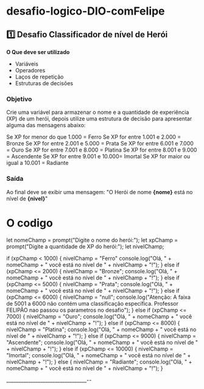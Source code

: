 # desafio-logico-DIO-comFelipe

## 1️⃣ Desafio Classificador de nível de Herói

**O Que deve ser utilizado**

- Variáveis
- Operadores
- Laços de repetição
- Estruturas de decisões

### Objetivo

Crie uma variável para armazenar o nome e a quantidade de experiência (XP) de um herói, depois utilize uma estrutura de decisão para apresentar alguma das mensagens abaixo:

Se XP for menor do que 1.000 = Ferro
Se XP for entre 1.001 e 2.000 = Bronze
Se XP for entre 2.001 e 5.000 = Prata
Se XP for entre 6.001 e 7.000 = Ouro
Se XP for entre 7.001 e 8.000 = Platina
Se XP for entre 8.001 e 9.000 = Ascendente
Se XP for entre 9.001 e 10.000= Imortal
Se XP for maior ou igual a 10.001 = Radiante

### Saída

Ao final deve se exibir uma mensagem:
"O Herói de nome **{nome}** está no nível de **{nivel}**"

# O codigo 

let nomeChamp = prompt("Digite o nome do herói:");
let xpChamp = prompt("Digite a quantidade de XP do herói:");
let nivelChamp;

if (xpChamp < 1000) {
    nivelChamp = "Ferro"
    console.log("Olá, " + nomeChamp + " você está no nível de " + nivelChamp + "!");
} else if (xpChamp <= 2000) {
    nivelChamp = "Bronze";
    console.log("Olá, " + nomeChamp + " você está no nível de " + nivelChamp + "!");
} else if (xpChamp <= 5000) {
    nivelChamp = "Prata";
    console.log("Olá, " + nomeChamp + " você está no nível de " + nivelChamp + "!");
} else if (xpChamp <= 6000) {
    nivelChamp = "null";
    console.log("Atenção: A faixa de 5001 a 6000 não contém uma classificação específica. Professor FELIPÂO nao passou os parametros no desafio");
} else if (xpChamp <= 7000) {
    nivelChamp = "Ouro";
    console.log("Olá, " + nomeChamp + " você está no nível de " + nivelChamp + "!");
} else if (xpChamp <= 8000) {
    nivelChamp = "Platina";
    console.log("Olá, " + nomeChamp + " você está no nível de " + nivelChamp + "!");
} else if (xpChamp <= 9000) {
    nivelChamp = "Ascendente";
    console.log("Olá, " + nomeChamp + " você está no nível de " + nivelChamp + "!");
} else if (xpChamp <= 10000) {
    nivelChamp = "Imortal";
    console.log("Olá, " + nomeChamp + " você está no nível de " + nivelChamp + "!");
} else {
    nivelChamp = "Radiante";
    console.log("Olá, " + nomeChamp + " você está no nível de " + nivelChamp + "!");
}



_________________________________--

